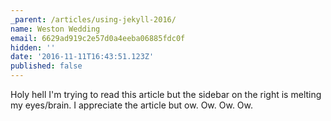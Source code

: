 ```yaml
---
_parent: /articles/using-jekyll-2016/
name: Weston Wedding
email: 6629ad919c2e57d0a4eeba06885fdc0f
hidden: ''
date: '2016-11-11T16:43:51.123Z'
published: false
---
```


Holy hell I'm trying to read this article but the sidebar on the right is
melting my eyes/brain. I appreciate the article but ow. Ow. Ow. Ow.
